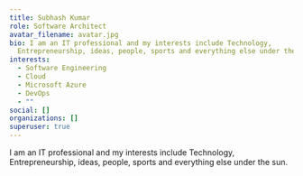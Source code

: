 ```yaml
---
title: Subhash Kumar
role: Software Architect
avatar_filename: avatar.jpg
bio: I am an IT professional and my interests include Technology,
  Entrepreneurship, ideas, people, sports and everything else under the sun.
interests:
  - Software Engineering
  - Cloud
  - Microsoft Azure
  - DevOps
  - ""
social: []
organizations: []
superuser: true
---
```

I am an IT professional and my  interests include Technology, Entrepreneurship, ideas, people, sports and everything else under the sun.